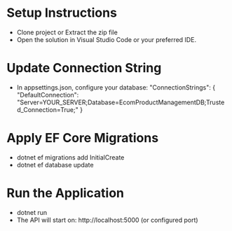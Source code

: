 # Setup Instructions

- Clone project or Extract the zip file
- Open the solution in Visual Studio Code or your preferred IDE.

# Update Connection String

- In appsettings.json, configure your database:
  "ConnectionStrings": {
    "DefaultConnection": "Server=YOUR_SERVER;Database=EcomProductManagementDB;Trusted_Connection=True;"
  }

# Apply EF Core Migrations

- dotnet ef migrations add InitialCreate
- dotnet ef database update

# Run the Application

- dotnet run
- The API will start on: http://localhost:5000 (or configured port)
